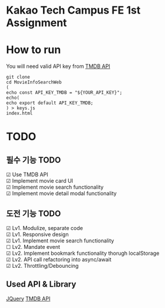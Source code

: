 # Kakao Tech Campus FE 1st Assignment

# How to run

You will need valid API key from [TMDB API](https://developer.themoviedb.org/reference/intro/getting-started)

```
git clone
cd MovieInfoSearchWeb
(
echo const API_KEY_TMDB = "${YOUR_API_KEY}";
echo(
echo export default API_KEY_TMDB;
) > keys.js
index.html
```

# TODO

## 필수 기능 TODO

☑ Use TMDB API  
☑ Implement movie card UI  
☑ Implement movie search functionality  
☑ Implement movie detail modal functionality

## 도전 기능 TODO

☑ Lv1. Modulize, separate code  
☑ Lv1. Responsive design  
☑ Lv1. Implement movie search functionality  
☐ Lv2. Mandate event  
☑ Lv2. Implement bookmark functionality thorugh localStorage  
☑ Lv2. API call refactoring into async/await  
☑ Lv2. Throttling/Debouncing

## Used API & Library

[JQuery](https://jquery.com/)
[TMDB API](https://developer.themoviedb.org/reference/intro/getting-started)
